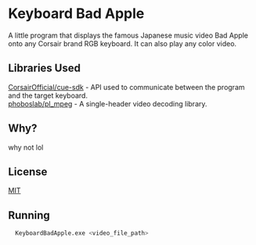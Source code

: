 
# Keyboard Bad Apple

A little program that displays the famous Japanese music video Bad Apple onto any Corsair brand RGB keyboard. It can also play any color video.




## Libraries Used

[CorsairOfficial/cue-sdk](https://github.com/CorsairOfficial/cue-sdk) - API used to communicate between the program and the target keyboard.  
[phoboslab/pl_mpeg](https://github.com/phoboslab/pl_mpeg) - A single-header video decoding library.


## Why?

why not lol


## License

[MIT](https://choosealicense.com/licenses/mit/)


## Running

```bash
  KeyboardBadApple.exe <video_file_path>
```

